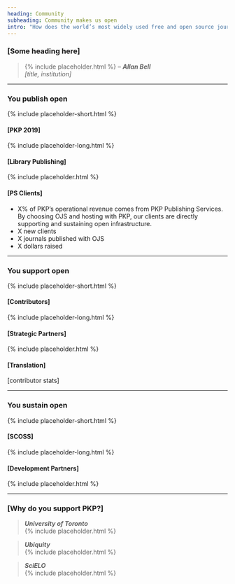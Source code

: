 ```yaml
---
heading: Community
subheading: Community makes us open
intro: "How does the world’s most widely used free and open source journal publishing platform remain open? The answer is easy: <strong>you</strong>. Behind PKP is a vibrant, passionate, and international community of contributors who help to make our software better, together."
---
```


### [Some heading here]

> {% include placeholder.html %} <cite>&ndash; **Allan Bell** <br/>[title, institution]</cite>

---

### You publish <span class="text-red">open</span>

{% include placeholder-short.html %}

#### [PKP 2019]

{% include placeholder-long.html %}

#### [Library Publishing]

{% include placeholder.html %}

#### [PS Clients]

- X% of PKP’s operational revenue comes from PKP Publishing Services. By choosing OJS and hosting with PKP, our clients are directly supporting and sustaining open infrastructure.  
- X new clients
- X journals published with OJS
- X dollars raised

---

### You support <span class="text-red">open</span>

{% include placeholder-short.html %}

#### [Contributors]

{% include placeholder-long.html %}

#### [Strategic Partners]

{% include placeholder.html %}

#### [Translation]

[contributor stats]

---

### You sustain <span class="text-red">open</span>

{% include placeholder-short.html %}

#### [SCOSS]

{% include placeholder-long.html %}

#### [Development Partners]

{% include placeholder.html %}

---

### [Why do you support PKP?]

> <cite>**University of Toronto**</cite> <br/>{% include placeholder.html %}

> <cite>**Ubiquity**</cite> <br/>{% include placeholder.html %}

> <cite>**SciELO**</cite> <br/> {% include placeholder.html %}


<!-- <div class="blockquotes">
  <blockquote>
    <cite>
      <strong>University of Toronto</strong>
    </cite>
    <br/>
    {% include placeholder.html %}
  </blockquote>

  <blockquote>
    <cite>
      <strong>Ubiquity</strong>
    </cite>
    <br/>
    {% include placeholder.html %}
  </blockquote>

  <blockquote>
    <cite>
      <strong>SciELO</strong>
    </cite>
    <br/>
    {% include placeholder.html %}
  </blockquote>
</div> -->

